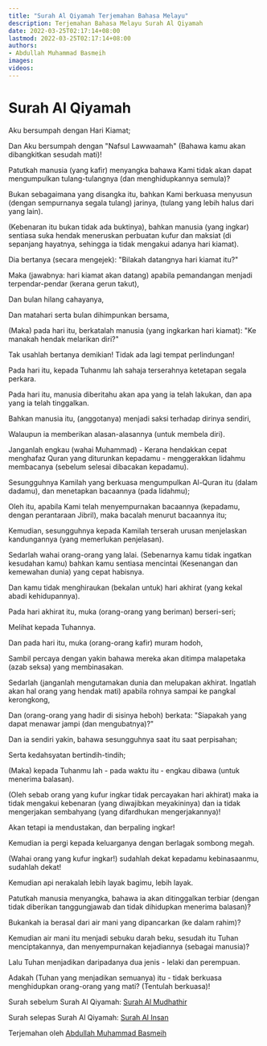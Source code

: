 ```yaml
---
title: "Surah Al Qiyamah Terjemahan Bahasa Melayu"
description: Terjemahan Bahasa Melayu Surah Al Qiyamah
date: 2022-03-25T02:17:14+08:00
lastmod: 2022-03-25T02:17:14+08:00
authors:
- Abdullah Muhammad Basmeih
images:
videos:
---
```


# Surah Al Qiyamah

<p class='atq' id="1">Aku bersumpah dengan Hari Kiamat;</p>
<p class='atq' id="2">Dan Aku bersumpah dengan "Nafsul Lawwaamah" (Bahawa kamu akan dibangkitkan sesudah mati)!</p>
<p class='atq' id="3">Patutkah manusia (yang kafir) menyangka bahawa Kami tidak akan dapat mengumpulkan tulang-tulangnya (dan menghidupkannya semula)?</p>
<p class='atq' id="4">Bukan sebagaimana yang disangka itu, bahkan Kami berkuasa menyusun (dengan sempurnanya segala tulang) jarinya, (tulang yang lebih halus dari yang lain).</p>
<p class='atq' id="5">(Kebenaran itu bukan tidak ada buktinya), bahkan manusia (yang ingkar) sentiasa suka hendak meneruskan perbuatan kufur dan maksiat (di sepanjang hayatnya, sehingga ia tidak mengakui adanya hari kiamat).</p>
<p class='atq' id="6">Dia bertanya (secara mengejek): "Bilakah datangnya hari kiamat itu?"</p>
<p class='atq' id="7">Maka (jawabnya: hari kiamat akan datang) apabila pemandangan menjadi terpendar-pendar (kerana gerun takut),</p>
<p class='atq' id="8">Dan bulan hilang cahayanya,</p>
<p class='atq' id="9">Dan matahari serta bulan dihimpunkan bersama,</p>
<p class='atq' id="10">(Maka) pada hari itu, berkatalah manusia (yang ingkarkan hari kiamat): "Ke manakah hendak melarikan diri?"</p>
<p class='atq' id="11">Tak usahlah bertanya demikian! Tidak ada lagi tempat perlindungan!</p>
<p class='atq' id="12">Pada hari itu, kepada Tuhanmu lah sahaja terserahnya ketetapan segala perkara.</p>
<p class='atq' id="13">Pada hari itu, manusia diberitahu akan apa yang ia telah lakukan, dan apa yang ia telah tinggalkan.</p>
<p class='atq' id="14">Bahkan manusia itu, (anggotanya) menjadi saksi terhadap dirinya sendiri,</p>
<p class='atq' id="15">Walaupun ia memberikan alasan-alasannya (untuk membela diri).</p>
<p class='atq' id="16">Janganlah engkau (wahai Muhammad) - Kerana hendakkan cepat menghafaz Quran yang diturunkan kepadamu - menggerakkan lidahmu membacanya (sebelum selesai dibacakan kepadamu).</p>
<p class='atq' id="17">Sesungguhnya Kamilah yang berkuasa mengumpulkan Al-Quran itu (dalam dadamu), dan menetapkan bacaannya (pada lidahmu);</p>
<p class='atq' id="18">Oleh itu, apabila Kami telah menyempurnakan bacaannya (kepadamu, dengan perantaraan Jibril), maka bacalah menurut bacaannya itu;</p>
<p class='atq' id="19">Kemudian, sesungguhnya kepada Kamilah terserah urusan menjelaskan kandungannya (yang memerlukan penjelasan).</p>
<p class='atq' id="20">Sedarlah wahai orang-orang yang lalai. (Sebenarnya kamu tidak ingatkan kesudahan kamu) bahkan kamu sentiasa mencintai (Kesenangan dan kemewahan dunia) yang cepat habisnya.</p>
<p class='atq' id="21">Dan kamu tidak menghiraukan (bekalan untuk) hari akhirat (yang kekal abadi kehidupannya).</p>
<p class='atq' id="22">Pada hari akhirat itu, muka (orang-orang yang beriman) berseri-seri;</p>
<p class='atq' id="23">Melihat kepada Tuhannya.</p>
<p class='atq' id="24">Dan pada hari itu, muka (orang-orang kafir) muram hodoh,</p>
<p class='atq' id="25">Sambil percaya dengan yakin bahawa mereka akan ditimpa malapetaka (azab seksa) yang membinasakan.</p>
<p class='atq' id="26">Sedarlah (janganlah mengutamakan dunia dan melupakan akhirat. Ingatlah akan hal orang yang hendak mati) apabila rohnya sampai ke pangkal kerongkong,</p>
<p class='atq' id="27">Dan (orang-orang yang hadir di sisinya heboh) berkata: "Siapakah yang dapat menawar jampi (dan mengubatnya)?"</p>
<p class='atq' id="28">Dan ia sendiri yakin, bahawa sesungguhnya saat itu saat perpisahan;</p>
<p class='atq' id="29">Serta kedahsyatan bertindih-tindih;</p>
<p class='atq' id="30">(Maka) kepada Tuhanmu lah - pada waktu itu - engkau dibawa (untuk menerima balasan).</p>
<p class='atq' id="31">(Oleh sebab orang yang kufur ingkar tidak percayakan hari akhirat) maka ia tidak mengakui kebenaran (yang diwajibkan meyakininya) dan ia tidak mengerjakan sembahyang (yang difardhukan mengerjakannya)!</p>
<p class='atq' id="32">Akan tetapi ia mendustakan, dan berpaling ingkar!</p>
<p class='atq' id="33">Kemudian ia pergi kepada keluarganya dengan berlagak sombong megah.</p>
<p class='atq' id="34">(Wahai orang yang kufur ingkar!) sudahlah dekat kepadamu kebinasaanmu, sudahlah dekat!</p>
<p class='atq' id="35">Kemudian api nerakalah lebih layak bagimu, lebih layak.</p>
<p class='atq' id="36">Patutkah manusia menyangka, bahawa ia akan ditinggalkan terbiar (dengan tidak diberikan tanggungjawab dan tidak dihidupkan menerima balasan)?</p>
<p class='atq' id="37">Bukankah ia berasal dari air mani yang dipancarkan (ke dalam rahim)?</p>
<p class='atq' id="38">Kemudian air mani itu menjadi sebuku darah beku, sesudah itu Tuhan menciptakannya, dan menyempurnakan kejadiannya (sebagai manusia)?</p>
<p class='atq' id="39">Lalu Tuhan menjadikan daripadanya dua jenis - lelaki dan perempuan.</p>
<p class='atq' id="40">Adakah (Tuhan yang menjadikan semuanya) itu - tidak berkuasa menghidupkan orang-orang yang mati? (Tentulah berkuasa)!</p>

Surah sebelum Surah Al Qiyamah: [Surah Al Mudhathir](/al-quran/surah-al-mudhathir-terjemahan-bahasa-melayu/)

Surah selepas Surah Al Qiyamah: [Surah Al Insan](/al-quran/surah-al-insan-terjemahan-bahasa-melayu/)

Terjemahan oleh [Abdullah Muhammad Basmeih](/authors/abdullah-muhammad-basmeih/)